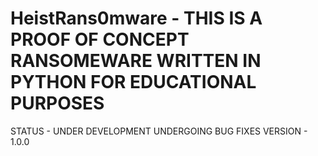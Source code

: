 # HeistRans0mware - THIS IS A PROOF OF CONCEPT RANSOMEWARE WRITTEN IN PYTHON FOR EDUCATIONAL PURPOSES
STATUS - UNDER DEVELOPMENT
UNDERGOING BUG FIXES
VERSION - 1.0.0
